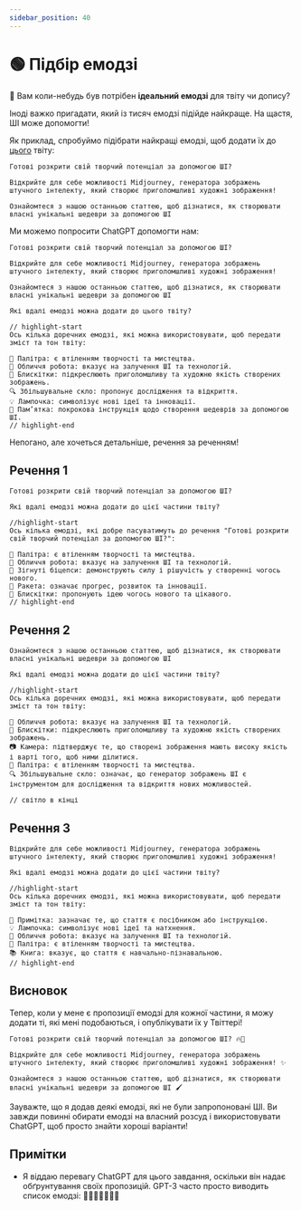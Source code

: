 ```yaml
---
sidebar_position: 40
---
```


# 🟢 Підбір емодзі

🤔 Вам коли-небудь був потрібен **ідеальний емодзі** для твіту чи допису?

Іноді важко пригадати, який із тисяч емодзі підійде найкраще. На щастя, ШІ може допомогти!

Як приклад, спробуймо підібрати найкращі емодзі, щоб додати їх до [цього](https://twitter.com/learnprompting/status/1631786358330085382) твіту:

```text
Готові розкрити свій творчий потенціал за допомогою ШІ?

Відкрийте для себе можливості Midjourney, генератора зображень штучного інтелекту, який створює приголомшливі художні зображення!

Ознайомтеся з нашою останньою статтею, щоб дізнатися, як створювати власні унікальні шедеври за допомогою ШІ
```

Ми можемо попросити ChatGPT допомогти нам:

```text
Готові розкрити свій творчий потенціал за допомогою ШІ?

Відкрийте для себе можливості Midjourney, генератора зображень штучного інтелекту, який створює приголомшливі художні зображення!

Ознайомтеся з нашою останньою статтею, щоб дізнатися, як створювати власні унікальні шедеври за допомогою ШІ

Які вдалі емодзі можна додати до цього твіту?

// highlight-start
Ось кілька доречних емодзі, які можна використовувати, щоб передати зміст та тон твіту:

🎨 Палітра: є втіленням творчості та мистецтва.
🤖 Обличчя робота: вказує на залучення ШІ та технологій.
🌟 Блискітки: підкреслюють приголомшливу та художню якість створених зображень.
🔍 Збільшувальне скло: пропонує дослідження та відкриття.
💡 Лампочка: символізує нові ідеї та інновації.
📝 Пам’ятка: покрокова інструкція щодо створення шедеврів за допомогою ШІ.
// highlight-end
```

Непогано, але хочеться детальніше, речення за реченням!

## Речення 1

```text
Готові розкрити свій творчий потенціал за допомогою ШІ?

Які вдалі емодзі можна додати до цієї частини твіту?

//highlight-start
Ось кілька емодзі, які добре пасуватимуть до речення "Готові розкрити свій творчий потенціал за допомогою ШІ?":

🎨 Палітра: є втіленням творчості та мистецтва.
🤖 Обличчя робота: вказує на залучення ШІ та технологій.
💪 Зігнуті біцепси: демонструють силу і рішучість у створенні чогось нового.
🚀 Ракета: означає прогрес, розвиток та інновації.
🌟 Блискітки: пропонують ідею чогось нового та цікавого.
// highlight-end
```

## Речення 2

```text
Ознайомтеся з нашою останньою статтею, щоб дізнатися, як створювати власні унікальні шедеври за допомогою ШІ

Які вдалі емодзі можна додати до цієї частини твіту?

//highlight-start
Ось кілька доречних емодзі, які можна використовувати, щоб передати зміст та тон твіту:

🤖 Обличчя робота: вказує на залучення ШІ та технологій.
🌟 Блискітки: підкреслюють приголомшливу та художню якість створених зображень.
📷 Камера: підтверджує те, що створені зображення мають високу якість і варті того, щоб ними ділитися.
🎨 Палітра: є втіленням творчості та мистецтва.
🔍 Збільшувальне скло: означає, що генератор зображень ШІ є інструментом для дослідження та відкриття нових можливостей.

// світло в кінці
```

## Речення 3

```text
Відкрийте для себе можливості Midjourney, генератора зображень штучного інтелекту, який створює приголомшливі художні зображення!

Які вдалі емодзі можна додати до цієї частини твіту?

//highlight-start
Ось кілька доречних емодзі, які можна використовувати, щоб передати зміст та тон твіту:

📝 Примітка: зазначає те, що стаття є посібником або інструкцією.
💡 Лампочка: символізує нові ідеї та натхнення.
🤖 Обличчя робота: вказує на залучення ШІ та технологій.
🎨 Палітра: є втіленням творчості та мистецтва.
📚 Книга: вказує, що стаття є навчально-пізнавальною.
// highlight-end
```

## Висновок

Тепер, коли у мене є пропозиції емодзі для кожної частини, я можу додати ті, які мені подобаються, і опублікувати їх у Твіттері!

```text
Готові розкрити свій творчий потенціал за допомогою ШІ? 🔥🎨

Відкрийте для себе можливості Midjourney, генератора зображень штучного інтелекту, який створює приголомшливі художні зображення! ✨

Ознайомтеся з нашою останньою статтею, щоб дізнатися, як створювати власні унікальні шедеври за допомогою ШІ 🖌️
```

Зауважте, що я додав деякі емодзі, які не були запропоновані ШІ. Ви завжди повинні обирати емодзі на власний розсуд і використовувати ChatGPT, щоб просто знайти хороші варіанти!

## Примітки

- Я віддаю перевагу ChatGPT для цього завдання, оскільки він надає обґрунтування своїх пропозицій. GPT-3 часто просто виводить список емодзі: 🤩😎🤩🤩😃😃💪